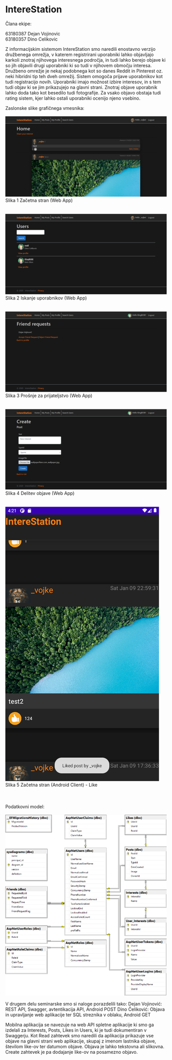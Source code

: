 # IntereStation

Člana ekipe:

63180387 Dejan Vojinovic<br>
63180357 Dino Celikovic

Z informacijskim sistemom IntereStation smo naredili enostavno verzijo družbenega omrežja, v katerem registrirani uporabniki lahko objavljajo karkoli znotraj njihovega interesnega področja, in tudi lahko berejo objave ki so jih objavili drugi uporabniki ki so tudi v njihovem območju interesa. Družbeno omrežje je nekaj podobnega kot so danes Reddit in Pinterest oz. neki hibridni tip teh dveh omrežij. Sistem omogoča prijave uporabnikov kot tudi registracijo novih. Uporabniki imajo možnost izbire interesov, in s tem tudi objav ki se jim prikazujejo na glavni strani. Znotraj objave uporabnik lahko doda tako kot besedilo tudi fotografije. Za vsako objavo obstaja tudi rating sistem, kjer lahko ostali uporabniki ocenijo njeno vsebino.

Zaslonske slike grafičnega vmesnika:
<br><br>
![](images/WebApp1.png) <br>
Slika 1 Začetna stran (Web App)
<br><br><br>
![](images/WebApp2.png) <br>
Slika 2 Iskanje uporabnikov (Web App)
<br><br><br>
![](images/WebApp3.png) <br>
Slika 3 Prošnje za prijateljstvo (Web App)
<br><br><br>
![](images/WebApp4.png) <br>
Slika 4 Delitev objave (Web App)
<br><br><br>
![](images/AndroidClient5.png) <br>
Slika 5 Začetna stran (Android Client) - Like
<br><br><br><br>
Podatkovni model:
<br><br>
![](images/DbDiagram.png) <br>

V drugem delu seminarske smo si naloge porazdelili tako:
Dejan Vojinović: REST API, Swagger, avtentikacija API, Android POST
Dino Čeliković: Objava in upravljanje web aplikacije ter SQL streznika v oblaku, Android GET

Mobilna aplikacija se navezuje na web API spletne aplikacije ki smo ga izdelali za Interests, Posts, Likes in Users, ki je tudi dokumentiran v Swaggerju. Kot Read zahtevek smo naredili da aplikacija prikazuje vse objave na glavni strani web aplikacije, skupaj z imenom lastnika objave, številom like-ov ter datumom objave. Objava je lahko tekstovna ali slikovna. Create zahtevek je pa dodajanje like-ov na posamezno objavo.

